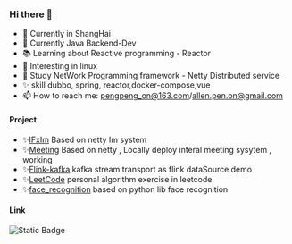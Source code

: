 ### Hi there 👋

- 🔭 Currently in ShangHai
- 🌱 Currently  Java Backend-Dev  
- 📚 Learning about Reactive programming  - Reactor
- 🎨 Interesting in linux 
- 💼 Study  NetWork Programming framework  - Netty 
            Distributed service 
- ✨ skill dubbo, spring, reactor,docker-compose,vue
- 📫 How to reach me: pengpeng_on@163.com/allen.pen.on@gmail.com 

#### Project
- ✨[IFxIm](https://github.com/pengpengno/IFxIM)  Based on netty Im system
- ✨[Meeting](https://github.com/pengpengno/Meeting)  Based on netty , Locally deploy interal meeting sysytem , working 
- ✨[Flink-kafka](https://github.com/pengpengno/flink-kafka)  kafka stream transport as flink dataSource demo
- ✨[LeetCode](https://github.com/pengpengno/leetCode)  personal algorithm exercise in leetcode
- ✨[face_recognition](https://github.com/pengpengno/face_recognition)  based on  python lib face recognition


####  Link

![Static Badge](https://img.shields.io/badge/stackoverflow-peng-yellow?link=https%3A%2F%2Fstackoverflow.com%2Fusers%2F20644506%2Fpeng%3Ftab%3Dprofile)

